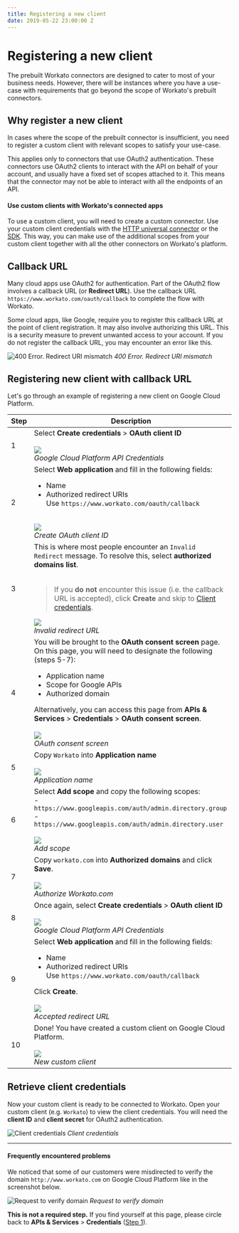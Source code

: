 ```yaml
---
title: Registering a new client
date: 2019-05-22 23:00:00 Z
---
```

# Registering a new client

The prebuilt Workato connectors are designed to cater to most of your business needs. However, there will be instances where you have a use-case with requirements that go beyond the scope of Workato's prebuilt connectors.

## Why register a new client

In cases where the scope of the prebuilt connector is insufficient, you need to register a custom client with relevant scopes to satisfy your use-case.

This applies only to connectors that use OAuth2 authentication. These connectors use OAuth2 clients to interact with the API on behalf of your account, and usually have a fixed set of scopes attached to it. This means that the connector may not be able to interact with all the endpoints of an API.

#### Use custom clients with Workato's connected apps

To use a custom client, you will need to create a custom connector. Use your custom client credentials with the [HTTP universal connector](/developing-connectors/http.md) or the [SDK](/developing-connectors/sdk.md). This way, you can make use of the additional scopes from your custom client together with all the other connectors on Workato's platform.

## Callback URL

Many cloud apps use OAuth2 for authentication. Part of the OAuth2 flow involves a callback URL (or **Redirect URL**). Use the callback URL `https://www.workato.com/oauth/callback` to complete the flow with Workato.

Some cloud apps, like Google, require you to register this callback URL at the point of client registration. It may also involve authorizing this URL. This is a security measure to prevent unwanted access to your account. If you do not register the callback URL, you may encounter an error like this.

![400 Error. Redirect URI mismatch](/assets/images/developing-connectors/registering-new-clients/error-redirect-url-mismatch.png)
*400 Error. Redirect URI mismatch*

## Registering new client with callback URL

Let's go through an example of registering a new client on Google Cloud Platform.

<table class="unchanged rich-diff-level-one">
  <thead>
    <tr>
        <th width='10%'>Step</th>
        <th>Description</th>
    </tr>
  </thead>
  <tbody>
    <tr>
      <td>1</td>
      <td>
        Select <b>Create credentials</b> > <b>OAuth client ID</b><br>
        <br>
        <img src="/assets/images/developing-connectors/registering-new-clients/gcp-api-credentials.png"></img><br>
        <i>Google Cloud Platform API Credentials</i><br>
        </td>
    </tr>
    <tr>
      <td>2</td>
      <td>
        Select <b>Web application</b> and fill in the following fields:
        <ul>
          <li>Name</li>
          <li>Authorized redirect URIs</li>
          Use <code>https://www.workato.com/oauth/callback</code>
        </ul>
        <br>
        <img src="/assets/images/developing-connectors/registering-new-clients/create-oauth-client-web-app.png"></img><br>
        <i>Create OAuth client ID</i><br>
        </td>
    </tr>
    <tr>
      <td>3</td>
      <td>
        This is where most people encounter an <code>Invalid Redirect</code> message. To resolve this, select <b>authorized domains list</b>.<br>
        <br>
        <blockquote>If you <b>do not</b> encounter this issue (i.e. the callback URL is accepted), click <b>Create</b> and
        skip to <a href="#retrieve-client-credentials">Client credentials</a>.</blockquote>
        <img src="/assets/images/developing-connectors/registering-new-clients/create-oauth-client-id.png"></img><br>
        <i>Invalid redirect URL</i><br>
        </td>
    </tr>
    <tr>
      <td>4</td>
      <td>
        You will be brought to the <b>OAuth consent screen</b> page. On this page, you will need to designate the following (steps 5-7):<br>
        <ul>
          <li>Application name</li>
          <li>Scope for Google APIs</li>
          <li>Authorized domain</li>
        </ul>
        Alternatively, you can access this page from  <b>APIs & Services</b> > <b>Credentials</b> > <b>OAuth consent screen</b>.<br>
        <br>
        <img src="/assets/images/developing-connectors/registering-new-clients/oauth-credentials-form.png"> </img><br>
        <i>OAuth consent screen</i><br>
      </td>
    </tr><tr>
      <td>5</td>
      <td>
        Copy <code>Workato</code> into <b>Application name</b><br>
        <br>
        <img src="/assets/images/developing-connectors/registering-new-clients/oauth-credentials.png"> </img><br>
        <i>Application name</i><br>
        </td>
    </tr>
    <tr>
      <td>6</td>
      <td>
        Select <b>Add scope</b> and copy the following scopes:<br>
        - <code>https://www.googleapis.com/auth/admin.directory.group</code><br>
        - <code>https://www.googleapis.com/auth/admin.directory.user</code><br>
        <br>
        <img src="/assets/images/developing-connectors/registering-new-clients/add-scope.png"></img><br>
        <i>Add scope</i><br>
      </td>
    </tr>
    <tr>
      <td>7</td>
      <td>
        Copy <code>workato.com</code> into <b>Authorized domains</b> and click <b>Save</b>.<br>
        <br>
        <img src="/assets/images/developing-connectors/registering-new-clients/authorize-workato.png"></img><br>
        <i>Authorize Workato.com</i><br>
      </td>
    </tr>
    <tr>
      <td>8</td>
      <td>
        Once again, select <b>Create credentials</b> > <b>OAuth client ID</b><br>
        <br>
        <img src="/assets/images/developing-connectors/registering-new-clients/gcp-api-credentials.png"></img><br>
        <i>Google Cloud Platform API Credentials</i><br>
        </td>
    </tr>
    <tr>
      <td>9</td>
      <td>
        Select <b>Web application</b> and fill in the following fields:
        <ul>
          <li>Name</li>
          <li>Authorized redirect URIs</li>
          Use <code>https://www.workato.com/oauth/callback</code>
        </ul>
        Click <b>Create</b>.<br>
        <br>
        <img src="/assets/images/developing-connectors/registering-new-clients/valid-authoized-redirect-uri.png"></img><br>
        <i>Accepted redirect URL</i><br>
      </td>
    </tr>
    <tr>
      <td>10</td>
      <td>
        Done! You have created a custom client on Google Cloud Platform.<br>
        <br>
        <img src="/assets/images/developing-connectors/registering-new-clients/new-workato-client.png"></img><br>
        <i>New custom client</i><br>
      </td>
    </tr>
  </tbody>
</table>

## Retrieve client credentials

Now your custom client is ready to be connected to Workato. Open your custom client (e.g. `Workato`) to view the client credentials. You will need the **client ID** and **client secret** for OAuth2 authentication.

![Client credentials](/assets/images/developing-connectors/registering-new-clients/completed-client-credential.png)
*Client credentials*

___

#### Frequently encountered problems
We noticed that some of our customers were misdirected to verify the domain `http://www.workato.com` on Google Cloud Platform like in the screenshot below.

![Request to verify domain](/assets/images/developing-connectors/registering-new-clients/webmaster-central-recommended.png)
*Request to verify domain*

**This is not a required step.** If you find yourself at this page, please circle back to **APIs & Services** > **Credentials** ([Step 1](#registering-new-client-with-callback-url)).
